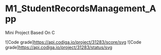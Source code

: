 # M1_StudentRecordsManagement_App
Mini Project Based On C 



![Code grade]https://api.codiga.io/project/31283/score/svg
![Code grade]https://api.codiga.io/project/31283/status/svg
